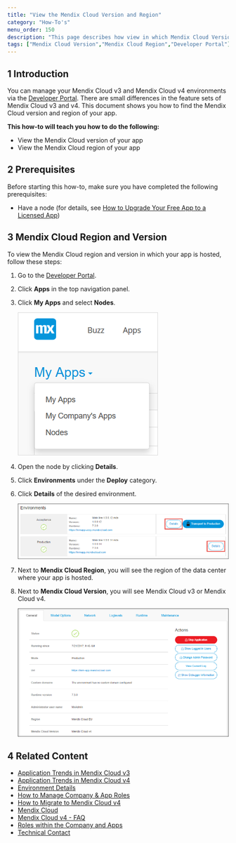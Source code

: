 ```yaml
---
title: "View the Mendix Cloud Version and Region"
category: "How-To's"
menu_order: 150
description: "This page describes how view in which Mendix Cloud Version and Region your app is hosted."
tags: ["Mendix Cloud Version","Mendix Cloud Region","Developer Portal"]
---
```


## 1 Introduction

You can manage your Mendix Cloud v3 and Mendix Cloud v4 environments via the [Developer Portal](http://home.mendix.com). There are small differences in the feature sets of Mendix Cloud v3 and v4. This document shows you how to find the Mendix Cloud version and region of your app.

**This how-to will teach you how to do the following:**

* View the Mendix Cloud version of your app
* View the Mendix Cloud region of your app

## 2 Prerequisites

Before starting this how-to, make sure you have completed the following prerequisites:

* Have a node (for details, see [How to Upgrade Your Free App to a Licensed App](/developerportal/howto/how-to-upgrade-free-app))

## 3 Mendix Cloud Region and Version

To view the Mendix Cloud region and version in which your app is hosted, follow these steps:

1. Go to the [Developer Portal](http://home.mendix.com).
2. Click **Apps** in the top navigation panel.
3.  Click **My Apps** and select **Nodes**.

    ![](attachments/general/myapps.png)

4. Open the node by clicking **Details**.
5. Click **Environments** under the **Deploy** category.
6.  Click **Details** of the desired environment.

    ![](attachments/deploy/environment-details.png)

7. Next to **Mendix Cloud Region**, you will see the region of the data center where your app is hosted.
8.  Next to **Mendix Cloud Version**, you will see Mendix Cloud v3 or Mendix Cloud v4.

    ![](attachments/deploy/environments-general.png)

## 4 Related Content

* [Application Trends in Mendix Cloud v3](/developerportal/operate/trends)
* [Application Trends in Mendix Cloud v4](/developerportal/operate/trends-v4)
* [Environment Details](/developerportal/deploy/environments-details)
* [How to Manage Company & App Roles](/developerportal/general/change-roles)
* [How to Migrate to Mendix Cloud v4](/deployment/mendixcloud/migrating-to-v4)
* [Mendix Cloud](/deployment/mendixcloud/)
* [Mendix Cloud v4 - FAQ](/deployment/mendixcloud/mxcloudv4)
* [Roles within the Company and Apps](/developerportal/general/company-app-roles)
* [Technical Contact](/developerportal/general/technical-contact)
